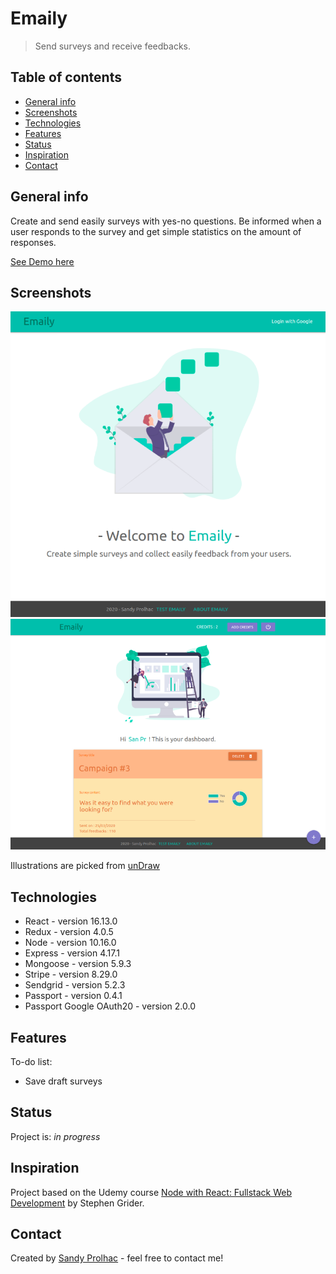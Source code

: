 # Emaily

> Send surveys and receive feedbacks.

## Table of contents

-   [General info](#general-info)
-   [Screenshots](#screenshots)
-   [Technologies](#technologies)
-   [Features](#features)
-   [Status](#status)
-   [Inspiration](#inspiration)
-   [Contact](#contact)

## General info

Create and send easily surveys with yes-no questions. Be informed when a user responds to the survey and get simple statistics on the amount of responses.

[See Demo here](https://emaily-app-node-react.herokuapp.com/)

## Screenshots

![Example screenshot](./screenshot2.png)
![Example screenshot](./screenshot.png)

Illustrations are picked from [unDraw](https://undraw.co/)

## Technologies

-   React - version 16.13.0
-   Redux - version 4.0.5
-   Node - version 10.16.0
-   Express - version 4.17.1
-   Mongoose - version 5.9.3
-   Stripe - version 8.29.0
-   Sendgrid - version 5.2.3
-   Passport - version 0.4.1
-   Passport Google OAuth20 - version 2.0.0

## Features

To-do list:

-   Save draft surveys

## Status

Project is: _in progress_

## Inspiration

Project based on the Udemy course [Node with React: Fullstack Web Development](https://www.udemy.com/course/node-with-react-fullstack-web-development/) by Stephen Grider.

## Contact

Created by [Sandy Prolhac](https://www.linkedin.com/in/sandy-prolhac/) - feel free to contact me!
